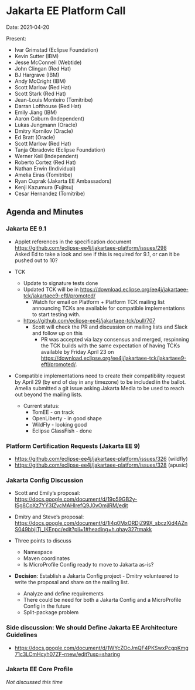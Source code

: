 # Jakarta EE Platform Call

Date: 2021-04-20

Present:

- Ivar Grimstad (Eclipse Foundation)
- Kevin Sutter (IBM)
- Jesse McConnell (Webtide)
- John Clingan (Red Hat)
- BJ Hargrave (IBM)
- Andy McCright (IBM)
- Scott Marlow (Red Hat)
- Scott Stark (Red Hat)
- Jean-Louis Monteiro (Tomitribe)
- Darran Lofthouse (Red Hat)
- Emily Jiang (IBM)
- Aaron Coburn (Independent)
- Lukas Jungmann (Oracle)
- Dmitry Kornilov (Oracle)
- Ed Bratt (Oracle)
- Scott Marlow (Red Hat)
- Tanja Obradovic (Eclipse Foundation)
- Werner Keil (Independent)
- Roberto Cortez (Red Hat)
- Nathan Erwin (Individual)
- Amelia Eiras (Tomitribe)
- Ryan Cuprak (Jakarta EE Ambassadors)
- Kenji Kazumura (Fujitsu)
- Cesar Hernandez (Tomitribe)

## Agenda and Minutes

### Jakarta EE 9.1

* Applet references in the specification document  
https://github.com/eclipse-ee4j/jakartaee-platform/issues/298  
Asked Ed to take a look and see if this is required for 9.1, or can it be pushed out to 10?

* TCK
  * Update to signature tests done
  * Updated TCK will be in https://download.eclipse.org/ee4j/jakartaee-tck/jakartaee9-eftl/promoted/
    * Watch for email on Platform + Platform TCK mailing list announcing TCKs are available for compatible implementations to start testing with.
  * https://github.com/eclipse-ee4j/jakartaee-tck/pull/707 
    * Scott will check the PR and discussion on mailing lists and Slack and follow up on this
      * PR was accepted via lazy consensus and merged, respinning the TCK builds with the same expectation of having TCKs available by Friday April 23 on https://download.eclipse.org/ee4j/jakartaee-tck/jakartaee9-eftl/promoted/.

* Compatible implementations need to create their compatibility request by April 29 (by end of day in any timezone) to be included in the ballot. Amelia submitted a git issue asking Jakarta Media to be used to reach out beyond the mailing lists. 
  * Current status:
    * TomEE - on track
    * OpenLiberty - in good shape
    * WildFly - looking good
    * Eclipse GlassFish - done

### Platform Certification Requests (Jakarta EE 9)

* https://github.com/eclipse-ee4j/jakartaee-platform/issues/326 (wildfly)
* https://github.com/eclipse-ee4j/jakartaee-platform/issues/328 (apusic)

### Jakarta Config Discussion

* Scott and Emily’s proposal:  
https://docs.google.com/document/d/19p59GB2y-lSg8CoXz7YY3IZvcMAHIrefQ9J0vOmjlRM/edit 
* Dmitry and Steve’s proposal:  
https://docs.google.com/document/d/1i4q0MxORDjZ99X_sbczXid4AZnS049bbjITj_IKEnpc/edit?pli=1#heading=h.qhay327tmakk 

* Three points to discuss
  * Namespace
  * Maven coordinates
  * Is MicroProfile Config ready to move to Jakarta as-is?

* **Decision**: Establish a Jakarta Config project - Dmitry volunteered to write the proposal and share on the mailing list.
  * Analyze and define requirements
  * There could be need for both a Jakarta Config and a MicroProfile Config in the future
  * Split-package problem 

### Side discussion: We should Define Jakarta EE Architecture Guidelines

* https://docs.google.com/document/d/1WYcZOcJmQF4PKSwxPcgpKmg71c3LCmHcyh07ZF-rnew/edit?usp=sharing 

### Jakarta EE Core Profile

*Not discussed this time*